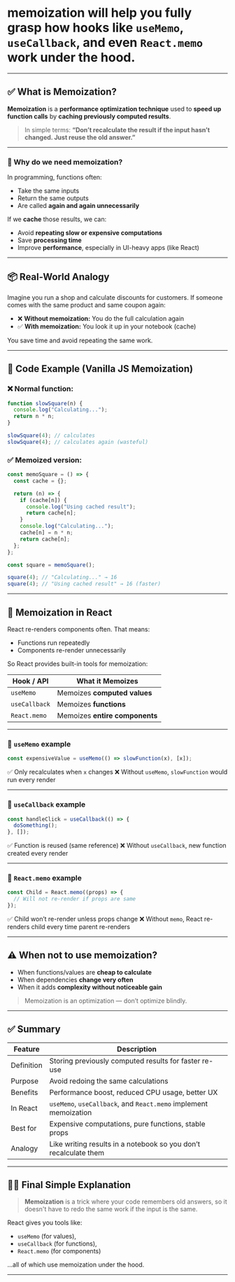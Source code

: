 
# **memoization** will help you fully grasp how hooks like `useMemo`, `useCallback`, and even `React.memo` work under the hood.
---

## ✅ What is Memoization?

**Memoization** is a **performance optimization technique** used to **speed up function calls** by **caching previously computed results**.

> In simple terms:
> **“Don’t recalculate the result if the input hasn’t changed. Just reuse the old answer.”**

---

### 🧠 Why do we need memoization?

In programming, functions often:

* Take the same inputs
* Return the same outputs
* Are called **again and again unnecessarily**

If we **cache** those results, we can:

* Avoid **repeating slow or expensive computations**
* Save **processing time**
* Improve **performance**, especially in UI-heavy apps (like React)

---

## 📦 Real-World Analogy

Imagine you run a shop and calculate discounts for customers. If someone comes with the same product and same coupon again:

* ❌ **Without memoization:** You do the full calculation again
* ✅ **With memoization:** You look it up in your notebook (cache)

You save time and avoid repeating the same work.

---

## 🧪 Code Example (Vanilla JS Memoization)

### ❌ Normal function:

```js
function slowSquare(n) {
  console.log("Calculating...");
  return n * n;
}

slowSquare(4); // calculates
slowSquare(4); // calculates again (wasteful)
```

### ✅ Memoized version:

```js
const memoSquare = () => {
  const cache = {};

  return (n) => {
    if (cache[n]) {
      console.log("Using cached result");
      return cache[n];
    }
    console.log("Calculating...");
    cache[n] = n * n;
    return cache[n];
  };
};

const square = memoSquare();

square(4); // "Calculating..." → 16
square(4); // "Using cached result" → 16 (faster)
```

---

## 🔄 Memoization in React

React re-renders components often. That means:

* Functions run repeatedly
* Components re-render unnecessarily

So React provides built-in tools for memoization:

| Hook / API    | What it Memoizes               |
| ------------- | ------------------------------ |
| `useMemo`     | Memoizes **computed values**   |
| `useCallback` | Memoizes **functions**         |
| `React.memo`  | Memoizes **entire components** |

---

### 🔹 `useMemo` example

```js
const expensiveValue = useMemo(() => slowFunction(x), [x]);
```

✅ Only recalculates when `x` changes
❌ Without `useMemo`, `slowFunction` would run every render

---

### 🔹 `useCallback` example

```js
const handleClick = useCallback(() => {
  doSomething();
}, []);
```

✅ Function is reused (same reference)
❌ Without `useCallback`, new function created every render

---

### 🔹 `React.memo` example

```js
const Child = React.memo((props) => {
  // Will not re-render if props are same
});
```

✅ Child won’t re-render unless props change
❌ Without `memo`, React re-renders child every time parent re-renders

---

## ⚠️ When **not** to use memoization?

* When functions/values are **cheap to calculate**
* When dependencies **change very often**
* When it adds **complexity without noticeable gain**

> Memoization is an optimization — don’t optimize blindly.

---

## ✅ Summary

| Feature    | Description                                                      |
| ---------- | ---------------------------------------------------------------- |
| Definition | Storing previously computed results for faster re-use            |
| Purpose    | Avoid redoing the same calculations                              |
| Benefits   | Performance boost, reduced CPU usage, better UX                  |
| In React   | `useMemo`, `useCallback`, and `React.memo` implement memoization |
| Best for   | Expensive computations, pure functions, stable props             |
| Analogy    | Like writing results in a notebook so you don’t recalculate them |

---

## 🧑‍🏫 Final Simple Explanation

> **Memoization** is a trick where your code remembers old answers, so it doesn't have to redo the same work if the input is the same.

React gives you tools like:

* `useMemo` (for values),
* `useCallback` (for functions),
* `React.memo` (for components)

…all of which use memoization under the hood.

---